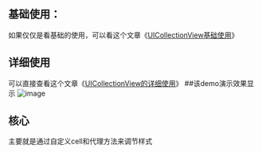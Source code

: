 ## 基础使用：
如果仅仅是看基础的使用，可以看这个文章《[UICollectionView基础使用](http://www.hudongdong.com/ios/342.html)》
## 详细使用
可以直接查看这个文章《[UICollectionView的详细使用](http://www.hudongdong.com/ios/343.html)》
##该demo演示效果显示
![image](http://www.hudongdong.com/ueditor/php/upload/image/20160810/1470831435359315.gif)
## 核心
主要就是通过自定义cell和代理方法来调节样式
